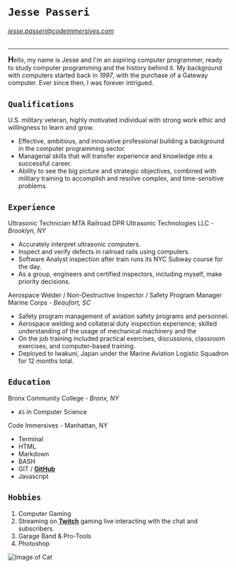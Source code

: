 # `Jesse Passeri`

###### jesse.passeri@codeimmersives.com

---

<span style="font-size:larger;">**H**</span>ello, my name is Jesse and I'm an aspiring computer programmer, ready to study computer programming and the history behind it. My background with computers started back in *1997*, with the purchase of a Gateway computer. Ever since then, I was forever intrigued.

## `Qualifications`

U.S. military veteran, highly motivated individual with strong work ethic and willingness to learn and grow.

* Effective, ambitious, and innovative professional building a background in the computer programming sector.
* Managerial skills that will transfer experience and knowledge into a successful career.
* Ability to see the big picture and strategic objectives, combined with military training to accomplish and resolve complex, and time-sensitive problems.

## `Experience`

Ultrasonic Technician MTA Railroad
DPR Ultrasonic Technologies LLC - *Brooklyn, NY*

* Accurately interpret ultrasonic computers.
* Inspect and verify defects in railroad rails using computers.
* Software Analyst inspection after train runs its NYC Subway course for the day.
* As a group, engineers and certified inspectors, including myself, make priority decisions.

Aerospace Welder / Non-Destructive Inspector / Safety Program Manager
Marine Corps - *Beaufort, SC*

* Safety program management of aviation safety programs and personnel.
* Aerospace welding and collateral duty inspection experience; skilled understanding of the usage of mechanical machinery and the
* On the job training included practical exercises, discussions, classroom exercises, and computer-based training.
* Deployed to Iwakuni, Japan under the Marine Aviation Logistic Squadron for 12 months total.

## `Education`

Bronx Community College - *Bronx, NY*

* `AS` in Computer Science

Code Immersives - Manhattan, NY

* Terminal
* HTML
* Markdown
* BASH
* GIT / [**GitHub**](https://github.com/Mr-Jess)
* Javascript

## `Hobbies`

1. Computer Gaming
2. Streaming on [**Twitch**](twitch.tv/mr_jess) gaming live interacting with the chat and subscribers.
3. Garage Band & Pro-Tools
4. Photoshop

![Image of Cat](https://octodex.github.com/images/yaktocat.png)

